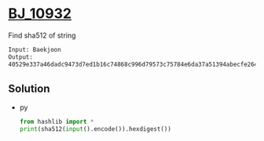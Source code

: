 # [BJ_10932](https://acmicpc.net/problem/10932)

Find sha512 of string

```txt
Input: Baekjoon
Output:
40529e337a46dadc9473d7ed1b16c74868c996d79573c75784e6da37a51394abecfe26414e5097873c31de0dae0b1ef5dab7718d46aa629da3a72c80a0eeeef2
```

## Solution

* py

  ```py
  from hashlib import *
  print(sha512(input().encode()).hexdigest())
  ```
